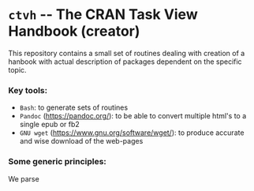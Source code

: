 # `ctvh` -- The CRAN Task View Handbook (creator)

This repository contains a small set of routines dealing with creation of a hanbook with actual description of packages dependent on the specific topic.

### Key tools:

* `Bash`: to generate sets of routines
* `Pandoc` (https://pandoc.org/): to be able to convert multiple html's to a single epub or fb2
* `GNU wget` (https://www.gnu.org/software/wget/): to produce accurate and wise download of the web-pages

### Some generic principles:

We parse 